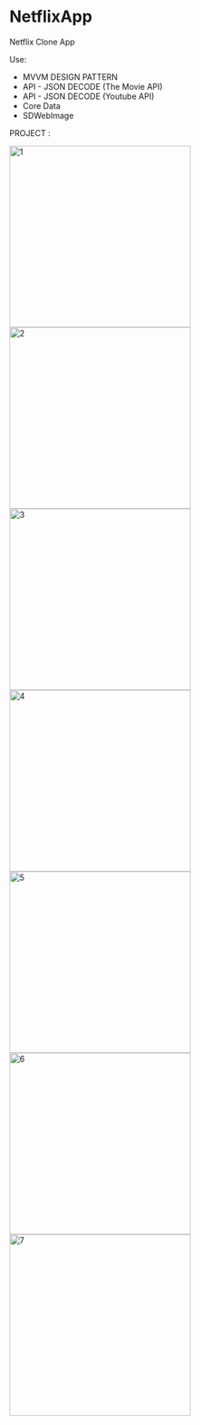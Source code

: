 # NetflixApp

Netflix Clone App

Use:
- MVVM DESIGN PATTERN
- API - JSON DECODE (The Movie API)
- API - JSON DECODE (Youtube API)
- Core Data
- SDWebImage

PROJECT : 

<img width="320" alt="1" src="https://user-images.githubusercontent.com/65239293/234122428-fe0dab57-e99c-4c46-9a47-941adcf0f71f.png">

<img width="320" alt="2" src="https://user-images.githubusercontent.com/65239293/234122450-a4c62011-d5bd-442d-a8a6-68e3b74a863b.png">

<img width="320" alt="3" src="https://user-images.githubusercontent.com/65239293/234122484-9dbeea7a-fb9a-42d7-9325-6d1598521a82.png">

<img width="320" alt="4" src="https://user-images.githubusercontent.com/65239293/234122684-cab1a1ce-57ff-41dc-9a52-01a5e4f0945f.png">

<img width="320" alt="5" src="https://user-images.githubusercontent.com/65239293/234122719-313b8e03-a5a5-40dd-be6c-c7fdae1e3ca2.png">

<img width="320" alt="6" src="https://user-images.githubusercontent.com/65239293/234122747-57b507c3-e255-419a-ab94-12f06ab77199.png">

<img width="320" alt="7" src="https://user-images.githubusercontent.com/65239293/234122809-57710459-c996-4808-b2c5-dad015ba350b.png">

